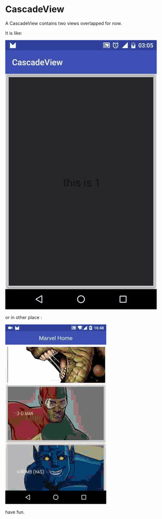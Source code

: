 # CascadeView
A CascadeView contains two views overlapped for now.

It is like:

![CascadeView](/screen.gif)

or in other place :

![CascadeView](/screen1.gif)

have fun.
